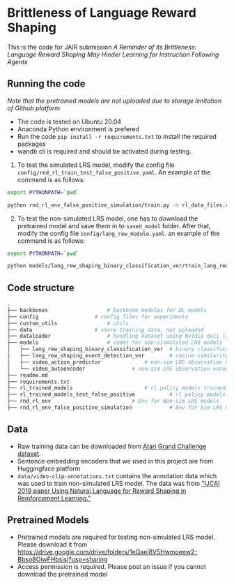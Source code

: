 # Brittleness of Language Reward Shaping

This is the code for JAIR submission *A Reminder of its Brittleness: Language Reward Shaping May Hinder Learning for Instruction Following Agents*



## Running the code 

*Note that the pretrained models are not uploaded due to storage limitation of Github platform*

- The code is tested on Ubuntu 20.04 
- Anaconda Python environment is prefered 
- Run the code `pip install -r requirements.txt` to install the required packages
- wandb cli is required and should be activated during testing. 



1. To test the simulated LRS model, modify the config file `config/rnd_rl_train_test_false_positive.yaml`. An example of the command is as follows:

```bash
export PYTHONPATH=`pwd`

python rnd_rl_env_false_positive_simulation/train.py -m rl_data_files.rl_task=0,1 rl_params.whether_shorter_chunks=True,False rl_params.more_restrict_flag=True,False rl_params.follow_temporal_order=True,False CONSTANT.RANDOM_SEED=1,2,3,4,5,6,7,8,9,10
```



2. To test the non-simulated LRS model, one has to download the pretrained model and save them in to `saved_model` folder. After that, modify the config file `config/lang_rew_module.yaml`. an example of the command is as follows:

```bash
export PYTHONPATH=`pwd`

python models/lang_rew_shaping_binary_classification_ver/train_lang_rew_module.py -m lang_rew_shaping_params.use_action_prediction=True lang_rew_shaping_params.use_relative_offset=True data_files.pretrain_visual_encoder_use_object_detec=True lang_rew_shaping_params.normal_negative_ratio=0.7
```





 ## Code structure

```bash
.
├── backbones					# backbone modules for DL models
├── config					# config files for experiments
├── custom_utils				# utils 
├── data					# store training data, not uploaded
├── dataloader					# handling dataset using Nvidia dali library
├── models						# codes for non-sinmulated LRS models
│   ├── lang_rew_shaping_binary_classification_ver	# binary classification output layer ver
│   ├── lang_rew_shaping_event_detection_ver		# cosine similarity output layer ver
│   ├── video_action_predictor				# non-sim LRS observation encoder
│   └── video_autoencoder				# non-sim LRS observation encoder backbone
├── readme.md
├── requirements.txt		
├── rl_trained_models						# rl policy models trained using Non-sim LRS
├── rl_trained_models_test_false_positive			# rl policy models trained using Sim LRS
├── rnd_rl_env							# Env for Non-sim LRS models
├── rnd_rl_env_false_positive_simulation			# Env for Sim LRS models


```



## Data

- Raw training data can be downloaded from [Atari Grand Challenge dataset](http://atarigrandchallenge.com/data). 
- Sentence embedding encoders that we used in this project are from Huggingface platform
- `data/video-clip-annotations.txt` contains the annotation data which was used to train non-simulated LRS model. The data was from ["IJCAI 2019 paper Using Natural Language for Reward Shaping in Reinforcement Learning."](https://github.com/prasoongoyal/rl-learn)



## Pretrained Models

- Pretrained models are required for testing non-simulated LRS model. Please download it from https://drive.google.com/drive/folders/1eQaej8V5Hwmoeew2-Bbso8OiwFHbsisj?usp=sharing
- Access permission is required. Please post an issue if you cannot download the pretrained model
